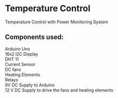 # Temperature Control
Temperature Control with Power Monitoring System
## Components used:
Arduino Uno </br>
16x2 I2C Display </br>
DHT 11 </br>
Current Sensor </br>
DC fans </br>
Heating Elements </br>
Relays </br>
9V DC Supply to Arduino </br>
12 V DC Supply to drive the fans and heating elements </br> 

